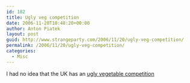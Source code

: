 ```yaml
---
id: 182
title: Ugly veg competition
date: 2006-11-20T10:48:20+00:00
author: Anton Piatek
layout: post
guid: http://www.strangeparty.com/2006/11/20/ugly-veg-competition/
permalink: /2006/11/20/ugly-veg-competition/
categories:
  - Misc
---
```

I had no idea that the UK has an [ugly vegetable competition](http://www.nationaltrust.org.uk/main/w-global/w-special_projects/w-plot_to_plate/w-ugly_veg_competition.htm)